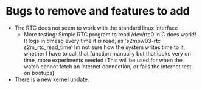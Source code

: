 # Bugs to remove and features to add

- The RTC does not seem to work with the standard linux interface
    - More testing:
    Simple RTC program to read /dev/rtc0 in C does work!!
    It logs in dmesg every time it is read, as 's2mpw03-rtc s2m_rtc_read_time'
    Im not sure how the system writes time to it, whether I have to call that function manually but that looks very on time, more experiments needed
    (This will be used for when the watch cannot fetch an internet connection, or fails the internet test on bootups)
- There is a new kernel update.
